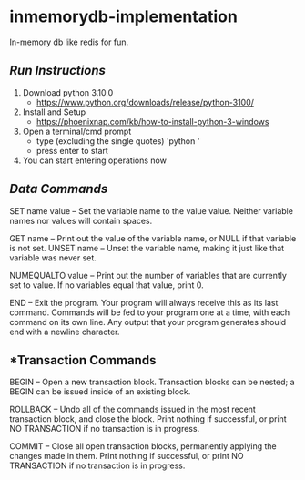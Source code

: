 # inmemorydb-implementation
In-memory db like redis for fun.

## *Run Instructions*
1. Download python 3.10.0
    * https://www.python.org/downloads/release/python-3100/
2. Install and Setup
    * https://phoenixnap.com/kb/how-to-install-python-3-windows
3. Open a terminal/cmd prompt
    * type (excluding the single quotes) 'python <path to main.py including main.py>'
    * press enter to start
4. You can start entering operations now

## *Data Commands*
SET name value – Set the variable name to the value value. Neither variable names nor values will contain spaces.

GET name – Print out the value of the variable name, or NULL if that variable is not set. UNSET name – Unset the variable name, making it just like that variable was never set.

NUMEQUALTO value – Print out the number of variables that are currently set to value. If no variables equal that value, print 0.

END – Exit the program. Your program will always receive this as its last command. Commands will be fed to your program one at a time, with each command on its own line. Any output that your program generates should end with a newline character.


## *Transaction Commands
BEGIN – Open a new transaction block. Transaction blocks can be nested; a BEGIN can be issued inside of an existing block.

ROLLBACK – Undo all of the commands issued in the most recent transaction block, and close the block. Print nothing if successful, or print NO TRANSACTION if no transaction is in progress.

COMMIT – Close all open transaction blocks, permanently applying the changes made in them. Print nothing if successful, or print NO TRANSACTION if no transaction is in progress.
